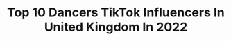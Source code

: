 ---
title: Top 10 Dancers TikTok Influencers In United Kingdom In 2022
description: >-
  Find top dancers TikTok influencers in United Kingdom in 2022. Most popular hashtags: #fyp #foryou #dance #duet.
platform: TikTok
hits: 231
text_top: Discover the best TikTok accounts on inBeat.
text_bottom: Our platform holds 231 TikTok influencers like this in United Kingdom for you to work with.
profiles:
  - username: "sahfy_"
    fullname: >-
      SAHFY
    bio: >-
      Hi I am sahfy -Rapper/singer/dancer 🥰🤗
    location: "United Kingdom"
    followers: 4524
    engagement: 2883
    commentsToLikes: 0.664271
    id: ckbb5wo6cw3690j23y1712u5r
    verified: false
    hashtags: "#sahfy, #halloween, #halloweenvibes, #duet"
  - username: "huwforpm2054"
    fullname: >-
      Huw Vicary🌹
    bio: >-
      Professional dancer Sometimes get political He/Him
    location: "United Kingdom"
    followers: 22200
    engagement: 1442
    commentsToLikes: 0.131698
    id: ck9fi3zgb8ydf0j78l1bn07gd
    verified: false
    hashtags: "#fyp, #politics, #foryou, #foryoupage"
  - username: "sarahjaneunderwood"
    fullname: >-
      Sarah Underwood
    bio: >-
      Over 30, Dr of Chiropractic, dancer’ish! ✨ Be Kind ✨
    location: "United Kingdom"
    followers: 97500
    engagement: 1318
    commentsToLikes: 0.160845
    id: ckc3e1kjdzcw70j23hskaeaf6
    verified: false
    hashtags: "#parentsoftiktok, #dance, #almost40, #dadsoftiktok"
  - username: "lovetodance311"
    fullname: >-
      Joleigh❤Dance
    bio: >-
      18 🥂 Dancer sc- itsjojo_2019
    location: "United Kingdom"
    followers: 3124
    engagement: 3073
    commentsToLikes: 0.027772
    id: ck8adcy9w58ny0j788lnsbn81
    verified: false
    hashtags: "#fyp, #christmas, #sfxmakeup, #tiktoktraditions"
  - username: "sophieann96"
    fullname: >-
      Sophie Ann
    bio: >-
      23 • dancer 🦋 My replies and comments aren’t showing💔
    location: "United Kingdom"
    followers: 10200
    engagement: 923
    commentsToLikes: 0.093220
    id: ckck4766toidz0j23s0k4y5c3
    verified: false
    hashtags: "#fingertutting, #tutting, #foryoupage, #handtutting"
  - username: "georgiae2342"
    fullname: >-
      Georgia Evans
    bio: >-
      Singer, dancer, actress 19 Christ follower
    location: "United Kingdom"
    followers: 161200
    engagement: 1615
    commentsToLikes: 0.022548
    id: ck9epn8jrtc7m0j78dbb4t1y2
    verified: false
    hashtags: "#asosdaytofright, #affrimations, #fyp, #timewarpscan"
  - username: "beard2702"
    fullname: >-
      DanWilson90
    bio: >-
      I’m not a dancer I just like a Boogie 😂🔞 Yorkshire 🇬🇧 YOU ONLY LIVE ONCE!
    location: "United Kingdom"
    followers: 111400
    engagement: 1681
    commentsToLikes: 0.089220
    id: cka6lon4b40p90i7885oxcxyb
    verified: false
    hashtags: "#mylevismyvibe, #behappy, #smile, #dollhousechallenge"
  - username: "arbengiga"
    fullname: >-
      Arben Giga
    bio: >-
      Dancer🔹Choreographer🔹Creative IG&YT @ArbenGiga 📩arbengiga@bytesizedtalent.com
    location: "United Kingdom"
    followers: 181100
    engagement: 826
    commentsToLikes: 0.039915
    id: ck903lcdedfdo0j781rquuy0v
    verified: true
    hashtags: "#avisdancechallenge, #dancechallenge, #arbengiga, #legwork"
  - username: "brucedcarson"
    fullname: >-
      👑 Bruce Duke Carson
    bio: >-
      Dancer with a sense of humour 😉 biz: brucecarsond@gmail.com 100k?
    location: "United Kingdom"
    followers: 87000
    engagement: 3299
    commentsToLikes: 0.022335
    id: ck8aebsnlbn5l0j78jbyg1flv
    verified: false
    hashtags: "#dancers, #foryou, #dance, #duet"
  - username: "therealhanzz"
    fullname: >-
      Hanz
    bio: >-
      Dancer💃 Sub on youtube⬆️ 10K?
    location: "United Kingdom"
    followers: 9076
    engagement: 2036
    commentsToLikes: 0.035328
    id: ckdc7q9abhuqm0j238xzti6qk
    verified: false
    hashtags: "#duet, #fyp, #dancer, #fypage"
---
